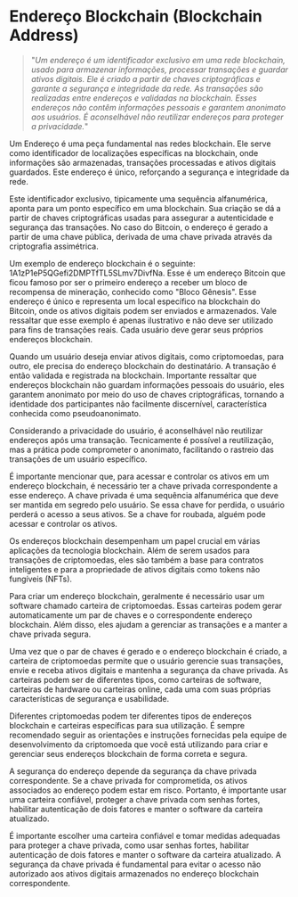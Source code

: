 # Endereço Blockchain (Blockchain Address)

>"*Um endereço é um identificador exclusivo em uma rede blockchain, usado para armazenar informações, processar transações e guardar ativos digitais. Ele é criado a partir de chaves criptográficas e garante a segurança e integridade da rede. As transações são realizadas entre endereços e validadas na blockchain. Esses endereços não contêm informações pessoais e garantem anonimato aos usuários. É aconselhável não reutilizar endereços para proteger a privacidade.*"

Um Endereço é uma peça fundamental nas redes blockchain. Ele serve como identificador de localizações específicas na blockchain, onde informações são armazenadas, transações processadas e ativos digitais guardados. Este endereço é único, reforçando a segurança e integridade da rede.

Este identificador exclusivo, tipicamente uma sequência alfanumérica, aponta para um ponto específico em uma blockchain. Sua criação se dá a partir de chaves criptográficas usadas para assegurar a autenticidade e segurança das transações. No caso do Bitcoin, o endereço é gerado a partir de uma chave pública, derivada de uma chave privada através da criptografia assimétrica.

Um exemplo de endereço blockchain é o seguinte: 1A1zP1eP5QGefi2DMPTfTL5SLmv7DivfNa. Esse é um endereço Bitcoin que ficou famoso por ser o primeiro endereço a receber um bloco de recompensa de mineração, conhecido como "Bloco Gênesis". Esse endereço é único e representa um local específico na blockchain do Bitcoin, onde os ativos digitais podem ser enviados e armazenados. Vale ressaltar que esse exemplo é apenas ilustrativo e não deve ser utilizado para fins de transações reais. Cada usuário deve gerar seus próprios endereços blockchain.

Quando um usuário deseja enviar ativos digitais, como criptomoedas, para outro, ele precisa do endereço blockchain do destinatário. A transação é então validada e registrada na blockchain. Importante ressaltar que endereços blockchain não guardam informações pessoais do usuário, eles garantem anonimato por meio do uso de chaves criptográficas, tornando a identidade dos participantes não facilmente discernível, característica conhecida como pseudoanonimato.

Considerando a privacidade do usuário, é aconselhável não reutilizar endereços após uma transação. Tecnicamente é possível a reutilização, mas a prática pode comprometer o anonimato, facilitando o rastreio das transações de um usuário específico.

É importante mencionar que, para acessar e controlar os ativos em um endereço blockchain, é necessário ter a chave privada correspondente a esse endereço. A chave privada é uma sequência alfanumérica que deve ser mantida em segredo pelo usuário. Se essa chave for perdida, o usuário perderá o acesso a seus ativos. Se a chave for roubada, alguém pode acessar e controlar os ativos.

Os endereços blockchain desempenham um papel crucial em várias aplicações da tecnologia blockchain. Além de serem usados para transações de criptomoedas, eles são também a base para contratos inteligentes e para a propriedade de ativos digitais como tokens não fungíveis (NFTs).

Para criar um endereço blockchain, geralmente é necessário usar um software chamado carteira de criptomoedas. Essas carteiras podem gerar automaticamente um par de chaves e o correspondente endereço blockchain. Além disso, eles ajudam a gerenciar as transações e a manter a chave privada segura.

Uma vez que o par de chaves é gerado e o endereço blockchain é criado, a carteira de criptomoedas permite que o usuário gerencie suas transações, envie e receba ativos digitais e mantenha a segurança da chave privada. As carteiras podem ser de diferentes tipos, como carteiras de software, carteiras de hardware ou carteiras online, cada uma com suas próprias características de segurança e usabilidade.

Diferentes criptomoedas podem ter diferentes tipos de endereços blockchain e carteiras específicas para sua utilização. É sempre recomendado seguir as orientações e instruções fornecidas pela equipe de desenvolvimento da criptomoeda que você está utilizando para criar e gerenciar seus endereços blockchain de forma correta e segura.

A segurança do endereço depende da segurança da chave privada correspondente. Se a chave privada for comprometida, os ativos associados ao endereço podem estar em risco. Portanto, é importante usar uma carteira confiável, proteger a chave privada com senhas fortes, habilitar autenticação de dois fatores e manter o software da carteira atualizado.

É importante escolher uma carteira confiável e tomar medidas adequadas para proteger a chave privada, como usar senhas fortes, habilitar autenticação de dois fatores e manter o software da carteira atualizado. A segurança da chave privada é fundamental para evitar o acesso não autorizado aos ativos digitais armazenados no endereço blockchain correspondente.
